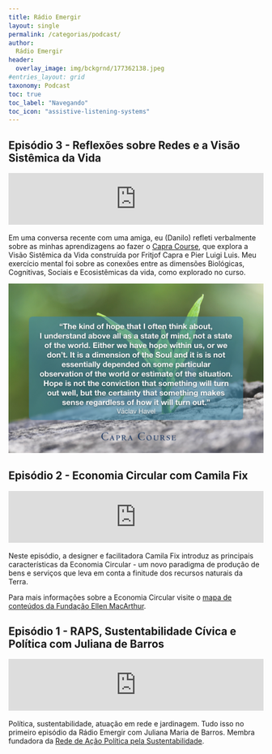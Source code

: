 ```yaml
---
title: Rádio Emergir
layout: single
permalink: /categorias/podcast/
author:
  Rádio Emergir
header:
  overlay_image: img/bckgrnd/177362138.jpeg
#entries_layout: grid
taxonomy: Podcast
toc: true
toc_label: "Navegando"
toc_icon: "assistive-listening-systems"
---
```


## Episódio 3 - Reflexões sobre Redes e a Visão Sistêmica da Vida

<iframe src="https://anchor.fm/radio-emergir/embed/episodes/Reflexes-sobre-Redes-e-a-Viso-Sistmica-da-Vida-e1lmca" height="102px" width="100%" frameborder="0" scrolling="no"></iframe>

Em uma conversa recente com uma amiga, eu (Danilo) refleti verbalmente sobre as minhas aprendizagens ao fazer o [Capra Course](http://www.capracourse.net/), que explora a Visão Sistêmica da Vida construída por Fritjof Capra e Pier Luigi Luis. Meu exercício mental foi sobre as conexões entre as dimensões Biológicas, Cognitivas, Sociais e Ecosistêmicas da vida, como explorado no curso.

![Capra](/img/radio/Hope.jpeg)

## Episódio 2 - Economia Circular com Camila Fix

<iframe src="https://anchor.fm/radio-emergir/embed/episodes/Economia-Circular-com-Camila-Fix-e1jdgg" height="102px" width="100%" frameborder="0" scrolling="no"></iframe>

Neste episódio, a designer e facilitadora Camila Fix introduz as principais características da Economia Circular - um novo paradigma de produção de bens e serviços que leva em conta a finitude dos recursos naturais da Terra.

Para mais informações sobre a Economia Circular visite o [mapa de conteúdos da Fundação Ellen MacArthur]( www.kumu.io/ellenmacarthurfoundation/educational-resources).
&nbsp;

## Episódio 1 - RAPS, Sustentabilidade Cívica e Política com Juliana de Barros

<iframe src="https://anchor.fm/radio-emergir/embed/episodes/RAPS--Sustentabilidade-Cvica-e-Poltica-e1j9mt" height="102px" width="100%" frameborder="0" scrolling="no"></iframe>

Política, sustentabilidade, atuação em rede e jardinagem. Tudo isso no primeiro episódio da Rádio Emergir com Juliana Maria de Barros. Membra fundadora da [Rede de Ação Política pela Sustentabilidade](https://www.raps.org.br/).
